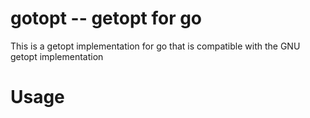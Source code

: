 gotopt -- getopt for go
=======================

This is a getopt implementation for go that is compatible with the GNU getopt implementation

Usage
=====



